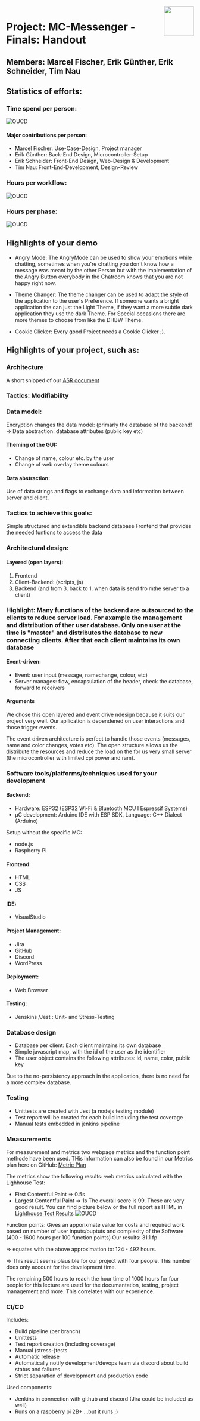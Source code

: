 <img src="./images/Favicon.png" width="80px" style="float: right;"/>

# Project: MC-Messenger - Finals: Handout
## Members: Marcel Fischer, Erik Günther, Erik Schneider, Tim Nau
## Statistics of efforts:
### Time spend per person:
![OUCD](/docs/Finals/images/time_spend_per_person.png "Time spend per person")
#### Major contributions per person:
- Marcel Fischer: Use-Case-Design, Project manager
- Erik Günther: Back-End Design, Microcontroller-Setup
- Erik Schneider: Front-End Design, Web-Design & Development
- Tim Nau: Front-End-Development, Design-Review
### Hours per workflow:
![OUCD](/docs/Finals/images/time_spend_per_workflow.png  "Time spend per workflow")
### Hours per phase:
![OUCD](/docs/Finals/images/time_spend_per_phase.png  "Tiem spend per phase")
## Highlights of your demo
- Angry Mode: The AngryMode can be used to show your emotions while chatting, sometimes when you're chatting you don't know how a message was meant by the other Person but with the implementation of the Angry Button everybody in the Chatroom knows that you are not happy right now.

- Theme Changer: The theme changer can be used to adapt the style of the application to the user's Preference. If someone wants a bright application the can just the Light Theme, if they want a more subtle dark application they use the dark Theme. For Special occasions there are more themes to choose from like the DHBW Theme. 

- Cookie Clicker: Every good Project needs a Cookie Clicker ;).

## Highlights of your project, such as:
### Architecture

A short snipped of our [ASR document](/docs/ArchitectureSignificantRequirements/Architecture-Design-and-Tactics.md)

### Tactics: Modifiability

### Data model:
Encryption changes the data model: (primarly the database of the backend! 
=> Data abstraction: database attributes (public key etc)

#### Theming of the GUI:
- Change of name, colour etc. by the user
- Change of web overlay theme colours

#### Data abstraction: 
Use of data strings and flags to exchange data and information between server and client.

### Tactics to achieve this goals: 
Simple structured and extendible backend database
Frontend that provides the needed funtions to access the data

### Architectural design:
#### Layered (open layers):
1. Frontend
2. Client-Backend: (scripts, js)
3. Backend (and from 3. back to 1. when data is send fro mthe server to a client)

### Highlight: Many functions of the backend are outsourced to the clients to reduce server load. For axample the management and distribution of ther user database. Only one user at the time is "master" and distributes the database to new connecting clients. After that each client maintains its own database

#### Event-driven:
- Event: user input (message, namechange, colour, etc)
- Server manages: flow, encapsulation of the header, check the database, forward to receivers

#### Arguments
We chose this open layered and event drive ndesign because it suits our project very well. Our apllication is dependened on user interactions and those trigger events. 

The event driven architecture is perfect to handle those events (messages, name and color changes, votes etc). The open structure allows us the distribute the resources and reduce the load on the for us very small server (the microcontroller with limited cpi power and ram).

### Software tools/platforms/techniques used for your development

#### Backend:
- Hardware: ESP32 (ESP32 Wi-Fi & Bluetooth MCU I Espressif Systems)
- µC development: Arduino IDE with ESP SDK, Language: C++ Dialect (Arduino)

Setup without the specific MC:
- node.js
- Raspberry Pi

#### Frontend:
- HTML
- CSS
- JS

#### IDE:
- VisualStudio

#### Project Management:
- Jira
- GitHub
- Discord
- WordPress

#### Deployment:
- Web Browser

#### Testing:
- Jenskins /Jest : Unit- and Stress-Testing

### Database design
- Database per client: Each client maintains its own database
- Simple javascript map, with the id of the user as the identifier
- The user object contains the following attributes: id, name, color, public key

Due to the no-persistency approach in the application, there is no need for a more complex database.

### Testing
- Unittests are created with Jest (a nodejs testing module)
- Test report will be created for each build including the test coverage
- Manual tests embedded in jenkins pipeline
  
### Measurements
For measurement and metrics two webpage metrics and the function point methode have been used.
THis information can also be found in our Metrics plan here on GitHub:
[Metric Plan](/docs/Metrics/metric_plan.md)

The metrics show the following results:
 web metrics calculated with the Lighhouse Test:
- First Contentful Paint => 0.5s
- Largest Contentful Paint => 1s
The overall score is 99. These are very good result. You can find picture below or the  full report as HTML in [Lighthouse Test Results](/docs/Metrics)
![OUCD](/docs/Metrics/MCM_Lighthouse_Report_09_05_2023.png)

Function points: Gives an apporixmate value for costs and required work based on number of user inputs/ouptuts and complexity of the Software (400 - 1600 hours per 100 function points)
Our results: 31.1 fp

=> equates with the above approximation to: 124 - 492 hours.

=> This result seems plausible for our project with four people. This number does only account for the development time.

The remaining 500 hours to reach the hour time of 1000 hours for four people for this lecture are used for the documantation, testing, project management and more. This correlates with our experience. 

### CI/CD
Includes:
- Build pipeline (per branch)
- Unittests
- Test report creation (including coverage)
- Manual (stress-)tests
- Automatic release 
- Automatically notify development/devops team via discord about build status and failures 
- Strict separation of development and production code

Used components:
- Jenkins in connection with github and discord (Jira could be included as well)
- Runs on a raspberry pi 2B+ ...but it runs ;)
  
